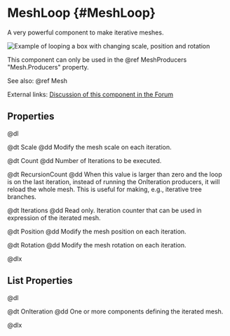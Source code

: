 # MeshLoop {#MeshLoop}

A very powerful component to make iterative meshes.

![Example of looping a box with changing scale, position and rotation](comp-meshloop-example.png)

This component can only be used in the @ref MeshProducers "Mesh.Producers" property.

See also: @ref Mesh

External links: [Discussion of this component in the Forum](http://www.emix8.org/forum/viewtopic.php?p=2578#p2578)

## Properties

@dl

@dt Scale
@dd Modify the mesh scale on each iteration.

@dt Count
@dd Number of Iterations to be executed.

@dt RecursionCount
@dd When this value is larger than zero and the loop is on the last iteration, instead of running the OnIteration producers, it will reload the whole mesh. This is useful for making, e.g., iterative tree branches.

@dt Iterations
@dd Read only. Iteration counter that can be used in expression of the iterated mesh.

@dt Position
@dd Modify the mesh position on each iteration.

@dt Rotation
@dd Modify the mesh rotation on each iteration.

@dlx

## List Properties

@dl

@dt OnIteration
@dd One or more components defining the iterated mesh.

@dlx
